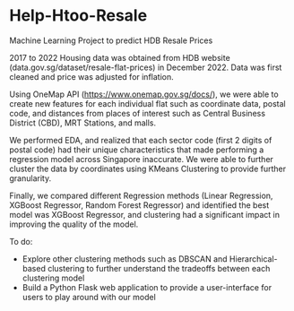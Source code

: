 # Help-Htoo-Resale

Machine Learning Project to predict HDB Resale Prices

2017 to 2022 Housing data was obtained from HDB website (data.gov.sg/dataset/resale-flat-prices) in December 2022. Data was first cleaned and price was adjusted for inflation.

Using OneMap API (https://www.onemap.gov.sg/docs/), we were able to create new features for each individual flat such as coordinate data, postal code, and distances from places of interest such as Central Business District (CBD), MRT Stations, and malls. 

We performed EDA, and realized that each sector code (first 2 digits of postal code) had their unique characteristics that made performing a regression model across Singapore inaccurate. We were able to further cluster the data by coordinates using KMeans Clustering to provide further granularity.

Finally, we compared different Regression methods (Linear Regression, XGBoost Regressor, Random Forest Regressor) and identified the best model was XGBoost Regressor, and clustering had a significant impact in improving the quality of the model.

To do:
- Explore other clustering methods such as DBSCAN and Hierarchical-based clustering to further understand the tradeoffs between each clustering model
- Build a Python Flask web application to provide a user-interface for users to play around with our model
